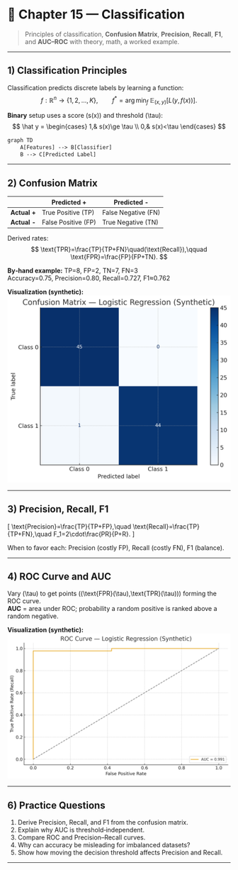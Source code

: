 # 🤖 Chapter 15 — Classification

> Principles of classification, **Confusion Matrix**, **Precision**, **Recall**, **F1**, and **AUC–ROC** with theory, math, a worked example.

---

## 1) Classification Principles

Classification predicts discrete labels by learning a function:
$$ f: \mathbb{R}^n \to \{1,2,\dots,K\},\qquad
f^* = \arg\min_f\; \mathbb{E}_{(x,y)}[L(y,f(x))]. $$

**Binary** setup uses a score \(s(x)\) and threshold \(\tau\):
$$ \hat y = \begin{cases}
1,& s(x)\ge \tau \\
0,& s(x)<\tau
\end{cases}
$$

```mermaid
graph TD
    A[Features] --> B[Classifier]
    B --> C[Predicted Label]
```

---

## 2) Confusion Matrix

|               | Predicted + | Predicted - |
|---------------|-------------|-------------|
| **Actual +**  | True Positive (TP) | False Negative (FN) |
| **Actual -**  | False Positive (FP) | True Negative (TN) |

Derived rates:
$$ \text{TPR}=\frac{TP}{TP+FN}\quad(\text{Recall}),\qquad
\text{FPR}=\frac{FP}{FP+TN}.
$$

**By‑hand example:** TP=8, FP=2, TN=7, FN=3  
Accuracy=0.75, Precision=0.80, Recall=0.727, F1≈0.762

**Visualization (synthetic):**  
![Confusion Matrix](chapter15_confusion_matrix.png)

---

## 3) Precision, Recall, F1

\[
\text{Precision}=\frac{TP}{TP+FP},\quad
\text{Recall}=\frac{TP}{TP+FN},\quad
F_1=2\cdot\frac{PR}{P+R}.
\]

When to favor each: Precision (costly FP), Recall (costly FN), F1 (balance).

---

## 4) ROC Curve and AUC

Vary \(\tau\) to get points \((\text{FPR}(\tau),\text{TPR}(\tau))\) forming the ROC curve.  
**AUC** = area under ROC; probability a random positive is ranked above a random negative.

**Visualization (synthetic):**  
![ROC Curve](chapter15_roc_curve.png)


---

## 6) Practice Questions

1. Derive Precision, Recall, and F1 from the confusion matrix.  
2. Explain why AUC is threshold‑independent.  
3. Compare ROC and Precision–Recall curves.  
4. Why can accuracy be misleading for imbalanced datasets?  
5. Show how moving the decision threshold affects Precision and Recall.

---
